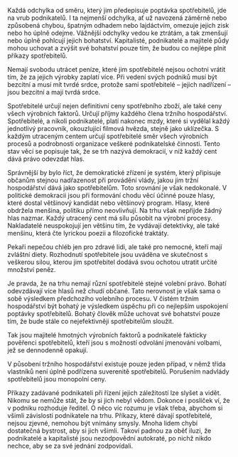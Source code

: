 Každá odchylka od směru, který jim předepisuje poptávka spotřebitelů, jde na vrub podnikatelů. I ta nejmenší odchylka, ať už navozená záměrně nebo způsobená chybou, špatným odhadem nebo lajdáctvím, omezuje jejich zisk nebo ho úplně odejme. Vážnější odchylky vedou ke ztrátám, a tak zmenšují nebo úplně pohlcují jejich bohatství. Kapitalisté, podnikatelé a majitelé půdy mohou uchovat a zvýšit své bohatství pouze tím, že budou co nejlépe plnit příkazy spotřebitelů.

Nemají svobodu utrácet peníze, které jim spotřebitelé nejsou ochotni vrátit tím, že za jejich výrobky zaplatí více. Při vedení svých podniků musí být bezcitní a musí mít tvrdé srdce, protože sami spotřebitelé – jejich nadřízení – jsou bezcitní a mají tvrdá srdce.

Spotřebitelé určují nejen definitivní ceny spotřebního zboží, ale také ceny všech výrobních faktorů. Určují příjmy každého člena tržního hospodářství. Spotřebitelé, a nikoli podnikatelé, platí nakonec mzdy, které si vydělal každý jednotlivý pracovník, okouzlující filmová hvězda, stejně jako uklízečka. S každým utraceným centem určují spotřebitelé směr všech výrobních procesů a podrobnosti organizace veškeré podnikatelské činnosti. Tento stav věcí se popisuje tak, že se trh nazývá demokracií, v níž každý cent dává právo odevzdat hlas.

Správnější by bylo říct, že demokratické zřízení je systém, který připisuje občanům stejnou nadřazenost při provádění vlády, jakou jim tržní hospodářství dává jako spotřebitelům. Toto srovnání je však nedokonalé. V politické demokracii jsou při formování chodu věcí účinné pouze hlasy, které dostal většinový kandidát nebo většinový program. Hlasy, které obdržela menšina, politiku přímo neovlivňují. Na trhu však nepřijde žádný hlas nazmar. Každý utracený cent má sílu působit na výrobní procesy. Nakladatelé neuspokojují jen většinu tím, že vydávají detektivky, ale také menšinu, která čte lyrickou poezii a filozofické traktáty.

Pekaři nepečou chléb jen pro zdravé lidi, ale také pro nemocné, kteří mají zvláštní diety. Rozhodnutí spotřebitele jsou uváděna ve skutečnost s veškerou silou, kterou jim spotřebitel dodává svou ochotou utratit určité množství peněz.

Je pravda, že na trhu nemají různí spotřebitelé stejné volební právo. Bohatí odevzdávají více hlasů než chudí občané. Tato nerovnost je však sama o sobě výsledkem předchozího volebního procesu. V čistém tržním hospodářství být bohatý je výsledkem úspěchu při co nejlepším uspokojení poptávky spotřebitelů. Bohatý člověk může uchovat své bohatství pouze tím, že bude stále co nejefektivněji spotřebitelům sloužit.

Tak jsou majitelé hmotných výrobních faktorů a podnikatelé fakticky pověřenci spotřebitelů, kteří jsou s možností odvolání jmenováni volbami, jež se dennodenně opakují.

V působení tržního hospodářství existuje pouze jeden případ, v němž třída vlastníků není úplně podřízena suverenitě spotřebitelů. Porušením nadvlády spotřebitelů jsou monopolní ceny.

Příkazy zadávané podnikateli při řízení jejich záležitostí lze slyšet a vidět. Nikomu se nemůže stát, že by si jich nebyl vědom. Dokonce i poslíček ví, že v podniku rozhoduje ředitel. O něco víc rozumu je však třeba, abychom si všimli závislosti podnikatele na trhu. Příkazy, které dávají spotřebitelé, nejsou zjevné, nemohou být vnímány smysly. Mnoha lidem chybí dostatečná bystrost, aby si jich všimli. Takoví padnou za oběť iluzi, že podnikatelé a kapitalisté jsou nezodpovědní autokraté, po nichž nikdo nechce, aby se za své jednání zodpovídali.